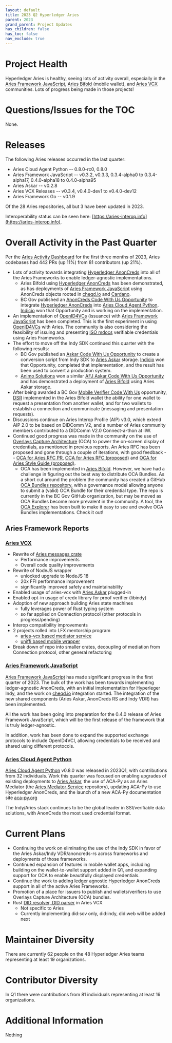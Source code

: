 ```yaml
---
layout: default
title: 2023 Q2 Hyperledger Aries
parent: 2023
grand_parent: Project Updates
has_children: false
has_toc: false
nav_exclude: true
---
```


# Project Health

Hyperledger Aries is healthy, seeing lots of activity overall, especially in the
[Aries Framework
JavaScript](https://github.com/hyperledger/aries-framework-javascript), [Aries
Bifold](https://github.com/hyperledger/aries-mobile-agent-react-native) (mobile
wallet), and [Aries VCX](https://github.com/hyperledger/aries-vcx) communities.
Lots of progress being made in those projects!

# Questions/Issues for the TOC

None.

# Releases

The following Aries releases occurred in the last quarter:

-   Aries Cloud Agent Python -- 0.8.0-rc0, 0.8.0
-   Aries Framework JavaScript -- v0.3.2, v0.3.3, 0.3.4-alpha0 to 0.3.4-alpha17, 0.4.0-alpha18 to 0.4.0-alpha95
-   Aries Askar -- v0.2.8
-   Aries VCX Releases -- v0.3.4, v0.4.0-dev1 to v0.4.0-dev12
-   Aries Framework Go -- v0.1.9

Of the 28 Aries repositories, all but 3 have been updated in 2023.

Interoperability status can be seen
here: [https://aries-interop.info](https://aries-interop.info).

# Overall Activity in the Past Quarter

Per the [Aries Activity Dashboard](https://insights.lfx.linuxfoundation.org/projects/hyperledger%2Faries/dashboard;subTab=technical?time=%7B%22from%22:%222023-01-01T07:00:00.000Z%22,%22type%22:%22absolute%22,%22to%22:%222023-03-31T07:00:00.000Z%22%7D) for the first three months of 2023, Aries
codebases had 442 PRs (up 11%) from 81 contributors (up 21%).

-   Lots of activity towards integrating [Hyperledger AnonCreds] into
    all of the Aries Frameworks to enable ledger-agnostic implementations.
    - Aries Bifold using [Hyperledger AnonCreds] has been demonstrated, as
    has deployments of [Aries Framework JavaScript] using AnonCreds objects
    rooted in [cheqd.io] and [Cardano].
    - BC Gov published an [AnonCreds Code With Us Opportunity] to integrate
    [Hyperledger AnonCreds] into [Aries Cloud Agent Python]. [Indicio]
    won that Opportunity and is working on the implementation.
- An implementation of [OpenID4VCs] (issuance) with [Aries Framework JavaScript]
has been completed. This is the first experiment in using [OpenID4VCs] with Aries.
The community is also considering the feasibility of issuing and presenting [ISO
mdocs] verifiable credentials using Aries Frameworks.
-   The effort to move off the Indy SDK continued this quarter with the
    following results:
    - BC Gov published an [Askar Code With Us Opportunity] to create a
    conversion script from Indy SDK to [Aries Askar] storage. [Indicio]
    won that Opportunity, completed that implementation, and the
    result has been used to convert a production system.
    - [Animo Solutions] won a similar [AFJ Askar Code With Us Opportunity] and
    has demonstrated a deployment of [Aries Bifold] using Aries Askar storage.
-   After being awarded a BC Gov [Mobile Verifier Code With Us] opportunity, [DSR]
    implemented in the Aries Bifold wallet the ability for one wallet to request
    a presentation from another wallet, and for two wallets to establish a connection
    and communicate (messaging and presentation requests).
-   Discussions continue on Aries Interop Profile (AIP) v3.0, which extend
    AIP 2.0 to be based on DIDComm V2, and a number of Aries community
    members contributed to a DIDComm V2.0 Connect-a-thon at IIW.
-   Continued good progress was made in the community on the use of [Overlays
    Capture Architecture](https://oca.colossi.network/) (OCA) to power the
    on-screen display of credentials, as mentioned in previous reports. An Aries
    RFC has been proposed and gone through a couple of iterations, with good
    feedback -- [OCA for Aries RFC
    PR](https://github.com/hyperledger/aries-rfcs/pull/755), [OCA for Aries RFC
    (proposed)](https://github.com/swcurran/aries-rfcs/tree/oca4aries/features/0755-oca-for-aries)
    and [OCA for Aries Style Guide
    (proposed)](https://github.com/swcurran/aries-rfcs/tree/oca4aries/features/0756-oca-for-aries-style-guide).
    -   OCA has been implemented in [Aries Bifold]. However, we have had a
    challenge in figuring out the best way to distribute OCA Bundles. As a short
    cut around the problem the community has created a GitHub [OCA Bundles
    repository], with a governance model allowing anyone to submit a (valid) OCA
    Bundle for their credential type. The repo is currently in the BC Gov
    GitHub organization, but may be moved as OCA Bundles become more prevalent in the
    community. A tool, the [OCA Explorer] has been built to make it easy to see
    and evolve OCA Bundles implementations. Check it out!

[Aries Framework JavaScript]: https://github.com/hyperledger/aries-framework-javascript
[Aries Cloud Agent Python]: https://github.com/hyperledger/aries-cloudagent-python
[Aries Bifold]: https://github.com/hyperledger/aries-mobile-agent-react-native
[Aries VCX]: https://github.com/hyperledger/aries-vcx
[Aries Askar]: https://github.com/hyperledger/aries-askar
[Hyperledger AnonCreds]: https://github.com/hyperledger/anoncreds-rs
[AnonCreds Code With Us Opportunity]:  https://marketplace.digital.gov.bc.ca/opportunities/code-with-us/6b720b90-133e-49a8-bb33-bb97c5d222bf
[Askar Code With Us Opportunity]: https://marketplace.digital.gov.bc.ca/opportunities/code-with-us/5992f66c-b2ac-4b2a-a3a3-3eb3473e9eca
[AFJ Askar Code With Us Opportunity]: https://marketplace.digital.gov.bc.ca/opportunities/code-with-us/b454a434-69fd-42fa-a90d-3ce614d5523b
[Mobile Verifier Code With Us]: https://marketplace.digital.gov.bc.ca/opportunities/code-with-us/1b4e02e9-8a2e-4970-9f12-fb2f0a827ea1
[OpenID4VCs]: https://openid.net/openid4vc/
[ISO mdocs]: https://www.iso.org/standard/74910.html
[cheqd.io]: https://cheqd.io/
[Cardano]: https://cardano.org/
[Animo Solutions]: https://animo.id
[Indicio]: https://indicio.tech
[DSR]: https://dsr-corporation.com

[OCA Bundles repository]: https://github.com/bcgov/aries-oca-bundles
[OCA Explorer]: https://bcgov.github.io/aries-oca-bundles/

## Aries Framework Reports

### [Aries VCX]

- Rewrite of [Aries messages crate](https://github.com/hyperledger/aries-vcx/tree/main/messages)
    - Performance improvements
    - Overall code quality improvements
- Rewrite of NodeJS wrapper
    - unlocked upgrade to NodeJS 18
    - 20x FFI performance improvement
    - significantly improved safety and maintainability
- Enabled usage of aries-vcx with [Aries Askar] plugged-in
- Enabled opt-in usage of credx library for proof verifier (libindy)
- Adoption of new approach building Aries state machines
    - fully leverages power of Rust typing system
    - so far applied on Connection protocol (other protocols in progress/pending)
- Interop compatibility improvements
- 2 projects rolled into LFX mentorship program
    - [aries-vcx based mediator service](https://wiki.hyperledger.org/display/INTERN/aries-vcx+based+message+mediator)
    - [uniffi based mobile wrapper](https://wiki.hyperledger.org/display/INTERN/aries-vcx+next-gen+mobile+wrapper)
- Break down of repo into smaller crates, decoupling of mediation from Connection protocol, other general refactoring

[Aries VCX]: https://github.com/hyperledger/aries-vcx

### [Aries Framework JavaScript]

[Aries Framework JavaScript] has made significant progress in the first
quarter of 2023. The bulk of the work has been towards implementing
ledger-agnostic AnonCreds, with an initial implementation for Hyperleger Indy,
and the work on [cheqd.io] integration started. The integration of the new shared
components (Aries Askar, AnonCreds RS and Indy VDR) has been implemented.

All the work has been going into preparation for the 0.4.0 release of Aries
Framework JavaScript, which will be the first release of the framework that is
truly ledger-agnostic. 

In addition, work has been done to expand the supported exchange protocols to
include OpenID4VCI, allowing credentials to be received and shared using different
protocols.

### [Aries Cloud Agent Python]

[Aries Cloud Agent Python] v0.8.0 was released in 2023Q1, with contributions
from 32 individuals. Work this quarter was focused on enabling upgrades
of existing deployments to [Aries Askar], the use of ACA-Py
as an Aries Mediator (the [Aries Mediator Service] repository), updating
ACA-Py to use Hyperledger AnonCreds, and the launch of a new ACA-Py
documentation site [aca-py.org]

[aca-py.org]: https://aca-py.org/
[Aries Mediator Service]: https://github.com/hyperledger/aries-mediator-service

The Indy/Aries stack continues to be the global leader in SSI/verifiable
data solutions, with AnonCreds the most used credential format.

# Current Plans

-   Continuing the work on eliminating the use of the Indy SDK in favor of the
    Aries Askar/Indy VDR/anoncreds-rs across frameworks and deployments of those
    frameworks.
-   Continued expansion of features in mobile wallet apps, including building on
    the wallet-to-wallet support added in Q1, and expanding support for OCA to
    enable beautifully displayed credentials.
-   Continue the work to adding ledger agnostic Hyperledger AnonCreds support in
    all of the active Aries Frameworks.
-   Promotion of a place for issuers to publish and wallets/verifiers to use
    Overlays Capture Architecture (OCA) bundles.
-   Rust [DID resolver, DID parser](https://github.com/hyperledger/aries-vcx/pull/812) in Aries VCX
    - Not specific to Aries
    - Currently implementing did:sov only, did:indy, did:web will be added next

# Maintainer Diversity

There are currently 62 people on the 48 Hyperledger Aries teams representing at least 19 organizations.

# Contributor Diversity

In Q1 there were contributions from 81 individuals representing at least 16 organizations.

# Additional Information

Nothing

